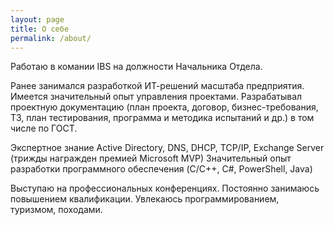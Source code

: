```yaml
---
layout: page
title: О себе
permalink: /about/
---
```


Работаю в комании IBS на должности Начальника Отдела.

Ранее занимался разработкой ИТ-решений масштаба предприятия. Имеется значительный опыт управления проектами. Разрабатывал проектную документацию (план проекта, договор, бизнес-требования, ТЗ, план тестирования, программа и методика испытаний и др.) в том числе по ГОСТ.

Экспертное знание Active Directory, DNS, DHCP, TCP/IP, Exchange Server (трижды награжден премией Microsoft MVP)
Значительный опыт разработки программного обеспечения (C/C++, C#, PowerShell, Java)

Выступаю на профессиональных конференциях.
Постоянно занимаюсь повышением квалификации.
Увлекаюсь программированием, туризмом, походами.